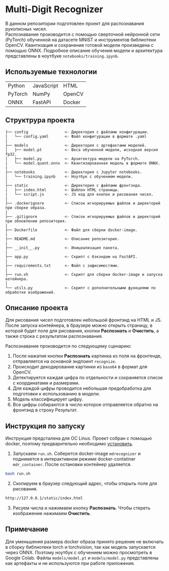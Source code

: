 # Multi-Digit Recognizer

В данном репозитории подготовлен проект для распознавания рукописных чисел.  
Распознавание производится с помощью сверточной нейронной сети (PyTorch) обученной на датасете MNIST и инструментов библиотеки OpenCV. Квантизация и сохранение готовой модели произведена с помощью ONNX. Подробное описание обучения модели и архитектура представлены в ноутбуке `notebooks/training.ipynb`.

## Используемые технологии
|         |            |        |
| -       | -          | -      |
| Python  | JavaScript | HTML   |
| PyTorch | NumPy      | OpenCV |
| ONNX    | FastAPI    | Docker |

## Структрура проекта

```
├── config                <- Директория с файлами конфигурации.
|   └── config.yaml       <- Файл конфигурации в формате .yaml
|
├── models                <- Директория с артефактами моделей.
│   ├── model.pt          <- Веса обученной модели, исходная версия fp32.
|   ├── model.py          <- Архитектура модели на PyTorch.
|   └── model.quant.onnx  <- Квантизированная модель в формате ONNX.
|
├── notebooks             <- Директория с Jupyter notebooks. 
│   └── training.ipynb    <- Ноутбук с обучением модели.
│
├── static                <- Директория с файлами фронтэнда.
|   ├── index.html        <- Шаблон HTML страницы.
|   └── script.js         <- JS код для кнопок и рисования чисел.
|
├── .dockerignore         <- Список игнорируемых файлов и директорий при сборке образа.
|
├── .gitignore            <- Список игнорируемых файлов и директорий при обновлении репозитория.
|
├── Dockerfile            <- Файл для сборки docker-image.
|
├── README.md             <- Описание репозитория.
|
├── __init__.py           <- Инициализация пакета.
|
├── app.py                <- Скрипт с бэкэндом на FastAPI.
|
├── requirements.txt      <- Файл с зафисимостями. 
|
├── run.sh                <- Скрипт для сборки docker-image и запуска котейнера.
│
└── utils.py              <- Скрипт с дополнительными функциями по обработке изображений.
```


## Описание проекта
Для рисования чисел подготовлен небольшой фронтэнд на HTML и JS. После запуска контейнера, в браузере можно открыть страницу, в которой будет поле для рисования, кнопки **Распознать** и **Очистить**, а также строка с результатом распознавания. 

Распознавание производится по следующему сценарию:
1. После нажатия кнопки **Распознать** картинка из поля на фронтенде, отправляется на основной эндпоинт `recognize`.
2. Происходит декодирование картинки из `base64` в формат для OpenCV.
3. Детектируется каждая цифра по отдельности и сохраняется список с координатами и размерами.
4. Для каждой цифры проводится небольшая предобработка для подготовки к использованию в модели.
5. Модель классифицирует цифру.
6. Все цифры собираются в число которое отправляется обратно на фронтэнд в строку Результат.

## Инструкция по запуску
Инструкция предсталена для ОС Linux. Проект собран с помощью docker, поэтому предварительно необходимо [установить](https://docs.docker.com/engine/install/ubuntu/). 
1. Запускаем `run.sh`. Соберется docker-image `mdrecognizer` и поднимется в интерактивном режиме docker-contatiner `mdr_container`. После остановки контейнер удаляется.  
```bash
bash run.sh
```
2. Скопируем в браузер следующий адрес, чтобы открыть поле для рисования.
```html
http://127.0.0.1/static/index.html
```
3. Рисуем числа и нажимаем кнопку **Распознать**. Чтобы стереть изображение нажимаем **Очистить**.

## Примечание
Для уменьшения размера docker образа принято решение не включать в сборку библиотеки torch и torchvision, так как модель запускается через ONNX. Поэтому ноутбук с обучением можно просмотреть в Google Colab. Файлы `models/model.pt` и `models/model.py` представлены как артефакты и не используются при работе приложения.